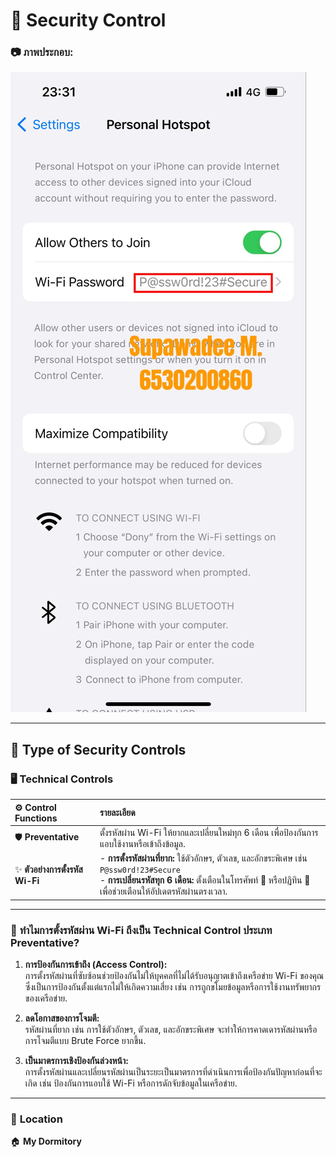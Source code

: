 # 🔐 **Security Control**  

### 📷 **ภาพประกอบ:**  
![](image/password.jpg)  


---

## 🌟 **Type of Security Controls**  

### 🖥️ **Technical Controls**  

| ⚙️ **Control Functions**   | **รายละเอียด**                                                                                                                                           |
|:---------------------------|:---------------------------------------------------------------------------------------------------------------------------------------------------------|
| 🛡️ **Preventative**        | ตั้งรหัสผ่าน Wi-Fi ให้ยากและเปลี่ยนใหม่ทุก 6 เดือน เพื่อป้องกันการแอบใช้งานหรือเข้าถึงข้อมูล.                                                           |
| ✨ **ตัวอย่างการตั้งรหัส Wi-Fi** | - **การตั้งรหัสผ่านที่ยาก:** ใช้ตัวอักษร, ตัวเลข, และอักขระพิเศษ เช่น `P@ssw0rd!23#Secure` <br> - **การเปลี่ยนรหัสทุก 6 เดือน:** ตั้งเตือนในโทรศัพท์ 📱 หรือปฏิทิน 📅 เพื่อช่วยเตือนให้อัปเดตรหัสผ่านตรงเวลา. |

---

### 🤔 **ทำไมการตั้งรหัสผ่าน Wi-Fi ถึงเป็น Technical Control ประเภท Preventative?**

1. **การป้องกันการเข้าถึง (Access Control):**  
   การตั้งรหัสผ่านที่ซับซ้อนช่วยป้องกันไม่ให้บุคคลที่ไม่ได้รับอนุญาตเข้าถึงเครือข่าย Wi-Fi ของคุณ ซึ่งเป็นการป้องกันตั้งแต่แรกไม่ให้เกิดความเสี่ยง เช่น การถูกขโมยข้อมูลหรือการใช้งานทรัพยากรของเครือข่าย.

2. **ลดโอกาสของการโจมตี:**  
   รหัสผ่านที่ยาก เช่น การใช้ตัวอักษร, ตัวเลข, และอักขระพิเศษ จะทำให้การคาดเดารหัสผ่านหรือการโจมตีแบบ Brute Force ยากขึ้น.

3. **เป็นมาตรการเชิงป้องกันล่วงหน้า:**  
   การตั้งรหัสผ่านและเปลี่ยนรหัสผ่านเป็นระยะเป็นมาตรการที่ดำเนินการเพื่อป้องกันปัญหาก่อนที่จะเกิด เช่น ป้องกันการแอบใช้ Wi-Fi หรือการดักจับข้อมูลในเครือข่าย.

---

### 📍 **Location**  
🏠 **My Dormitory**  
 


